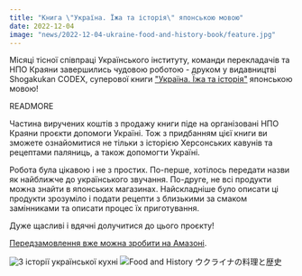 ```yaml
---
title: "Книга \"Україна. Їжа та історія\" японською мовою"
date: 2022-12-04
image: "news/2022-12-04-ukraine-food-and-history-book/feature.jpg"
---
```


Місяці тісної співпраці Українського інституту, команди перекладачів та НПО Краяни завершились чудовою роботою - друком у видавництві Shogakukan CODEX, суперової книги ["Україна. Їжа та історія"](https://amzn.asia/d/47c71i2)  японською мовою!

READMORE

Частина виручених коштів з продажу книги піде на організовані  НПО Краяни проєкти допомоги Україні. Тож з придбанням цієї книги ви зможете ознайомитися не тільки з історією Херсонських кавунів та рецептами паляниць, а також допомогти Україні.

Робота була цікавою і не з простих. По-перше, хотілось передати назви як найближче до українського звучання. По-друге, не всі продукти можна знайти в японських магазинах. Найскладніше було описати ці продукти зрозуміло і подати рецепти  з близькими за смаком замінниками та описати процес їх приготування.

Дуже щасливі і вдячні долучитися до цього проєкту!

[Передзамовлення вже можна зробити на Амазоні](https://amzn.asia/d/47c71i2).

![З історії української кухні](news/2022-12-04-ukraine-food-and-history-book/01.jpg)
![Food and History ウクライナの料理と歴史](news/2022-12-04-ukraine-food-and-history-book/02.jpg)
